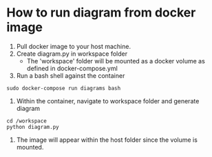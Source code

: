 # How to run diagram from docker image
1. Pull docker image to your host machine.
1. Create diagram.py in workspace folder
	* The 'workspace' folder will be mounted as a docker volume as defined in docker-compose.yml
1. Run a bash shell against the container
```
sudo docker-compose run diagrams bash
```
1. Within the container, navigate to workspace folder and generate diagram
```
cd /workspace
python diagram.py
```
1. The image will appear within the host folder since the volume is mounted. 